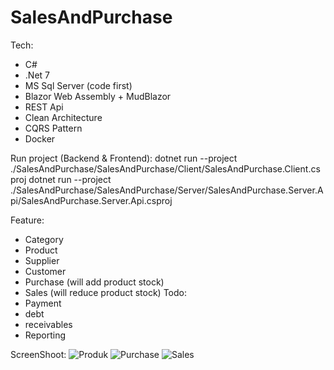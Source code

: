 # SalesAndPurchase
Tech:
- C#
- .Net 7
- MS Sql Server (code first)
- Blazor Web Assembly + MudBlazor
- REST Api
- Clean Architecture
- CQRS Pattern
- Docker

Run project (Backend & Frontend):
dotnet run --project ./SalesAndPurchase/SalesAndPurchase/Client/SalesAndPurchase.Client.csproj
dotnet run --project ./SalesAndPurchase/SalesAndPurchase/Server/SalesAndPurchase.Server.Api/SalesAndPurchase.Server.Api.csproj

Feature:
- Category
- Product
- Supplier
- Customer
- Purchase (will add product stock)
- Sales (will reduce product stock)
Todo:
- Payment
- debt
- receivables
- Reporting

ScreenShoot:
![Produk](https://github.com/frogerdevs/SalesAndPurchase/assets/38326221/bab3b3f2-cd30-4fd2-bbc3-0c33612074c2)
![Purchase](https://github.com/frogerdevs/SalesAndPurchase/assets/38326221/c3b7b638-ec86-4b6a-8701-928bb789c05e)
![Sales](https://github.com/frogerdevs/SalesAndPurchase/assets/38326221/0a19db5e-220d-4ce3-9f68-33d516bd7d88)
